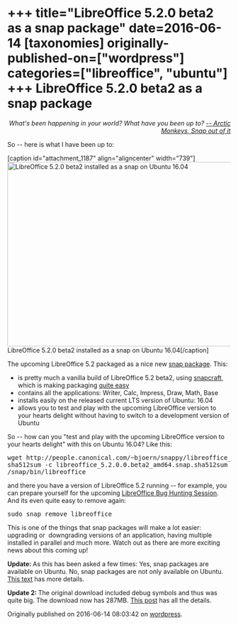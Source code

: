 +++
title="LibreOffice 5.2.0 beta2 as a snap package"
date=2016-06-14
[taxonomies]
originally-published-on=["wordpress"]
categories=["libreoffice", "ubuntu"]
+++
LibreOffice 5.2.0 beta2 as a snap package
=========================================

<p style="text-align:right;"><em>What's been happening in your world?</em>
<em> What have you been up to?</em>
<em><a href="https://www.youtube.com/watch?v=H8tLS_NOWLs">-- Arctic Monkeys, Snap out of it</a></em></p>
<p style="text-align:left;">So -- here is what I have been up to:</p>


[caption id="attachment_1187" align="aligncenter" width="739"]<a href="/img/wp/2016/06/libreoffice-5-2snap.png"><img class="size-large wp-image-1187" src="/img/wp/2016/06/libreoffice-5-2snap.png?w=739" alt="LibreOffice 5.2.0 beta2 installed as a snap on Ubuntu 16.04" width="739" height="416" /></a> LibreOffice 5.2.0 beta2 installed as a snap on Ubuntu 16.04[/caption]

The upcoming LibreOffice 5.2 packaged as a nice new <a href="https://developer.ubuntu.com/en/snappy/">snap package</a>. This:
<ul>
	<li>is pretty much a vanilla build of LibreOffice 5.2 beta2, using <a href="https://github.com/ubuntu-core/snapcraft">snapcraft,</a> which is making packaging <a href="https://git.launchpad.net/~bjoern-michaelsen/df-libreoffice/+git/libreoffice-snap-playground/tree/?h=xenial&amp;id=61a7acbd2c71ce34eca0a8f4c221fa47104af002">quite easy</a></li>
	<li>contains all the applications: Writer, Calc, Impress, Draw, Math, Base</li>
	<li>installs easily on the released current LTS version of Ubuntu: 16.04</li>
	<li>allows you to test and play with the upcoming LibreOffice version to your hearts delight without having to switch to a development version of Ubuntu</li>
</ul>
So -- how can you "test and play with the upcoming LibreOffice version to your hearts delight" with this on Ubuntu 16.04? Like this:
<pre>wget http://people.canonical.com/~bjoern/snappy/libreoffice_5.2.0.0.beta2_amd64.snap{,.sha512sum}
sha512sum -c libreoffice_5.2.0.0.beta2_amd64.snap.sha512sum &amp;&amp; sudo snap install --devmode libreoffice_5.2.0.0.beta2_amd64.snap
/snap/bin/libreoffice</pre>
and there you have a version of LibreOffice 5.2 running -- for example, you can prepare yourself for the upcoming <a href="https://blog.documentfoundation.org/blog/2016/06/13/coming-up-the-next-libreoffice-bug-hunting-session/">LibreOffice Bug Hunting Session</a>. And its even quite easy to remove again:
<pre>sudo snap remove libreoffice</pre>
This is one of the things that snap packages will make a lot easier: upgrading or  downgrading versions of an application, having multiple installed in parallel and much more. Watch out as there are more exciting news about this coming up!

<strong>Update: </strong>As this has been asked a few times: Yes, snap packages are available on Ubuntu. No, snap packages are not only available on Ubuntu. <a href="https://insights.ubuntu.com/2016/06/14/universal-snap-packages-launch-on-multiple-linux-distros/">This text</a> has more details.

<strong>Update 2: </strong>The original download included debug symbols and thus was quite big. The download now has 287MB. <a href="https://skyfromme.wordpress.com/2016/06/16/a-third-of-a-libreoffice-snap/">This post</a> has all the details.

Originally published on 2016-06-14 08:03:42 on [wordpress](https://skyfromme.wordpress.com/2016/06/14/libreoffice-5-2-0-beta2-as-a-snap-package/).
